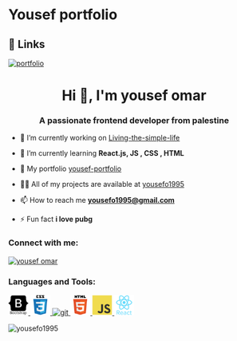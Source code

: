 # Yousef portfolio
## 🔗 Links
[![portfolio](https://img.shields.io/badge/-CLICK%20ME-lightgrey)](https://yousefo1995.github.io/yousef-portfolio/)

# <h1 align="center">Hi 👋, I'm yousef omar</h1>
<h3 align="center">A passionate frontend developer from palestine</h3>

- 🔭 I’m currently working on [Living-the-simple-life](https://github.com/yousefo1995/living-the-simple-life.git)

- 🌱 I’m currently learning **React.js, JS , CSS , HTML**

- 📝 My portfolio [yousef-portfolio](https://yousefo1995.github.io/yousef-portfolio/)

- 👨‍💻 All of my projects are available at [yousefo1995](https://github.com/yousefo1995)

- 📫 How to reach me **yousefo1995@gmail.com**

- ⚡ Fun fact **i love pubg**

<h3 align="left">Connect with me:</h3>
<p align="left">
<a href="https://fb.com/yousef omar" target="blank"><img align="center" src="https://raw.githubusercontent.com/rahuldkjain/github-profile-readme-generator/master/src/images/icons/Social/facebook.svg" alt="yousef omar" height="30" width="40" /></a>
</p>

<h3 align="left">Languages and Tools:</h3>
<p align="left"> <a href="https://getbootstrap.com" target="_blank" rel="noreferrer"> <img src="https://raw.githubusercontent.com/devicons/devicon/master/icons/bootstrap/bootstrap-plain-wordmark.svg" alt="bootstrap" width="40" height="40"/> </a> <a href="https://www.w3schools.com/css/" target="_blank" rel="noreferrer"> <img src="https://raw.githubusercontent.com/devicons/devicon/master/icons/css3/css3-original-wordmark.svg" alt="css3" width="40" height="40"/> </a> <a href="https://git-scm.com/" target="_blank" rel="noreferrer"> <img src="https://www.vectorlogo.zone/logos/git-scm/git-scm-icon.svg" alt="git" width="40" height="40"/> </a> <a href="https://www.w3.org/html/" target="_blank" rel="noreferrer"> <img src="https://raw.githubusercontent.com/devicons/devicon/master/icons/html5/html5-original-wordmark.svg" alt="html5" width="40" height="40"/> </a> <a href="https://developer.mozilla.org/en-US/docs/Web/JavaScript" target="_blank" rel="noreferrer"> <img src="https://raw.githubusercontent.com/devicons/devicon/master/icons/javascript/javascript-original.svg" alt="javascript" width="40" height="40"/> </a> <a href="https://reactjs.org/" target="_blank" rel="noreferrer"> <img src="https://raw.githubusercontent.com/devicons/devicon/master/icons/react/react-original-wordmark.svg" alt="react" width="40" height="40"/> </a> </p>

<p><img align="center" src="https://github-readme-stats.vercel.app/api/top-langs?username=yousefo1995&show_icons=true&locale=en&layout=compact" alt="yousefo1995" /></p>

